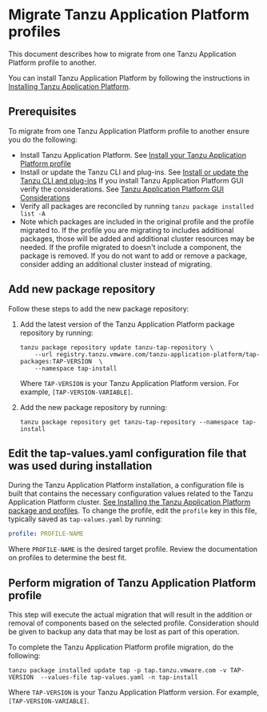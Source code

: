 # Migrate Tanzu Application Platform profiles

This document describes how to migrate from one Tanzu Application Platform profile to another.

You can install Tanzu Application Platform by following the instructions in [Installing Tanzu Application Platform](install-intro.md).

## <a id='prereqs'></a> Prerequisites

To migrate from one Tanzu Application Platform profile to another ensure you do the following:

- Install Tanzu Application Platform. See [Install your Tanzu Application Platform profile](install.md#install-profile)
- Install or update the Tanzu CLI and plug-ins. See [Install or update the Tanzu CLI and plug-ins](install-tanzu-cli.md#cli-and-plugin)
If you install Tanzu Application Platform GUI verify the considerations. See [Tanzu Application Platform GUI Considerations](tap-gui/upgrades.md#considerations)
- Verify all packages are reconciled by running `tanzu package installed list -A`
- Note which packages are included in the original profile and the profile migrated to. If the profile you are migrating to includes additional packages, those will be added and additional cluster resources may be needed. If the profile migrated to doesn't include a component, the package is removed. If you do not want to add or remove a package, consider adding an additional cluster instead of migrating.

## <a id="add-new-package-repo"></a> Add new package repository

Follow these steps to add the new package repository:

1. Add the latest version of the Tanzu Application Platform package repository by running:

    ```
    tanzu package repository update tanzu-tap-repository \
        --url registry.tanzu.vmware.com/tanzu-application-platform/tap-packages:TAP-VERSION  \
        --namespace tap-install
    ```

    Where `TAP-VERSION` is your Tanzu Application Platform version. For example, `[TAP-VERSION-VARIABLE]`.

2. Add the new package repository by running:

    ```
    tanzu package repository get tanzu-tap-repository --namespace tap-install
    ```
## <a id="edit-profile-values"></a> Edit the tap-values.yaml configuration file that was used during installation

During the Tanzu Application Platform installation, a configuration file is built that contains the necessary configuration values related to the Tanzu Application Platform cluster. [See Installing the Tanzu Application Platform package and profiles](install.md#install-profile). To change the profile, edit the `profile` key in this file, typically saved as `tap-values.yaml` by running:

```yaml
profile: PROFILE-NAME
```
Where `PROFILE-NAME` is the desired target profile. Review the documentation on profiles to determine the best fit.

## <a id="perform-migration"></a> Perform migration of Tanzu Application Platform profile

 This step will execute the actual migration that will result in the addition or removal of components based on the selected profile. Consideration should be given to backup any data that may be lost as part of this operation.

To complete the Tanzu Application Platform profile migration, do the following:

```
tanzu package installed update tap -p tap.tanzu.vmware.com -v TAP-VERSION  --values-file tap-values.yaml -n tap-install
```

Where `TAP-VERSION` is your Tanzu Application Platform version. For example, `[TAP-VERSION-VARIABLE]`.

[TAP-VERSION-VARIABLE]: 1.2.0
